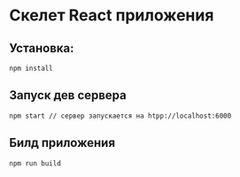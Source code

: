 # Скелет React приложения

## Установка:
`npm install`

## Запуск дев сервера
`npm start // сервер запускается на htpp://localhost:6000`

## Билд приложения
`npm run build`
